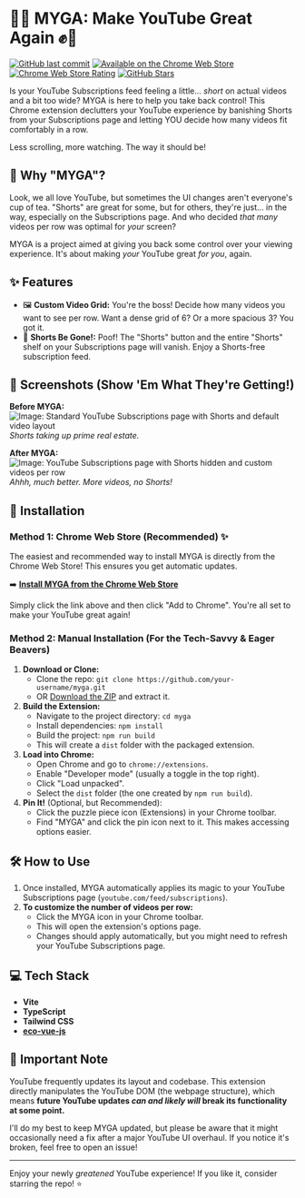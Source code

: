 # 🚀✊ MYGA: Make YouTube Great Again ✊🚀

[![GitHub last commit](https://img.shields.io/github/last-commit/rsmple/myga)](https://github.com/your-username/myga/commits/main)
[![Available on the Chrome Web Store](https://img.shields.io/badge/Chrome%20Web%20Store-Available-brightgreen.svg)](https://chromewebstore.google.com/detail/konfhpobhoanpfggllnfhmmopfoklkcl?utm_source=item-share-cb)
[![Chrome Web Store Rating](https://img.shields.io/chrome-web-store/rating/konfhpobhoanpfggllnfhmmopfoklkcl.svg)](https://chrome.google.com/webstore/detail/konfhpobhoanpfggllnfhmmopfoklkcl)
[![GitHub Stars](https://img.shields.io/github/stars/rsmple/myga?style=social)](https://github.com/your-username/myga/stargazers)

Is your YouTube Subscriptions feed feeling a little... *short* on actual videos and a bit too wide? MYGA is here to help you take back control! This Chrome extension declutters your YouTube experience by banishing Shorts from your Subscriptions page and letting YOU decide how many videos fit comfortably in a row.

Less scrolling, more watching. The way it should be!

## 🤔 Why "MYGA"?

Look, we all love YouTube, but sometimes the UI changes aren't everyone's cup of tea. "Shorts" are great for some, but for others, they're just... in the way, especially on the Subscriptions page. And who decided *that many* videos per row was optimal for *your* screen?

MYGA is a project aimed at giving you back some control over your viewing experience. It's about making *your* YouTube great *for you*, again.

## ✨ Features

*   🖼️ **Custom Video Grid:** You're the boss! Decide how many videos you want to see per row. Want a dense grid of 6? Or a more spacious 3? You got it.
*   🚫 **Shorts Be Gone!:** Poof! The "Shorts" button and the entire "Shorts" shelf on your Subscriptions page will vanish. Enjoy a Shorts-free subscription feed.

## 📸 Screenshots (Show 'Em What They're Getting!)

**Before MYGA:**
![Image: Standard YouTube Subscriptions page with Shorts and default video layout](https://lh3.googleusercontent.com/sWRVxDUb8Cye4oi1jY5KhzYC8vsFmEWYr3Ek2bBi89C56H2hIT1yjD6h8AK2JtwQT8v-vqac2UNr8dxyiRuMNvEq5w=s1600-w1600-h1000)
*Shorts taking up prime real estate.*

**After MYGA:**
![Image: YouTube Subscriptions page with Shorts hidden and custom videos per row](https://lh3.googleusercontent.com/sKu0SiMEXk2uzz-n-w099fvg7yxf0NH99vVaN__x44Ryoz0p9LOv8W5juO3kzJYF8SNSa9OznvO2NvSdnHOF2CnHtw=s1600-w1600-h1000)
*Ahhh, much better. More videos, no Shorts!*

## 🚀 Installation

### Method 1: Chrome Web Store (Recommended) ✨

The easiest and recommended way to install MYGA is directly from the Chrome Web Store! This ensures you get automatic updates.

➡️ **[Install MYGA from the Chrome Web Store](https://chromewebstore.google.com/detail/myga/konfhpobhoanpfggllnfhmmopfoklkcl)**

Simply click the link above and then click "Add to Chrome". You're all set to make your YouTube great again!

### Method 2: Manual Installation (For the Tech-Savvy & Eager Beavers)

1.  **Download or Clone:**
    *   Clone the repo: `git clone https://github.com/your-username/myga.git`
    *   OR [Download the ZIP](https://github.com/rsmple/myga/archive/refs/heads/main.zip) and extract it.
2.  **Build the Extension:**
    *   Navigate to the project directory: `cd myga`
    *   Install dependencies: `npm install`
    *   Build the project: `npm run build`
    *   This will create a `dist` folder with the packaged extension.
3.  **Load into Chrome:**
    *   Open Chrome and go to `chrome://extensions`.
    *   Enable "Developer mode" (usually a toggle in the top right).
    *   Click "Load unpacked".
    *   Select the `dist` folder (the one created by `npm run build`).
4.  **Pin It!** (Optional, but Recommended):
    *   Click the puzzle piece icon (Extensions) in your Chrome toolbar.
    *   Find "MYGA" and click the pin icon next to it. This makes accessing options easier.

## 🛠️ How to Use

1.  Once installed, MYGA automatically applies its magic to your YouTube Subscriptions page (`youtube.com/feed/subscriptions`).
2.  **To customize the number of videos per row:**
    *   Click the MYGA icon in your Chrome toolbar.
    *   This will open the extension's options page.
    *   Changes should apply automatically, but you might need to refresh your YouTube Subscriptions page.

## 💻 Tech Stack

*   **Vite**
*   **TypeScript**
*   **Tailwind CSS**
*   [**eco-vue-js**](https://github.com/rsmple/eco-vue-js)


## 🚨 Important Note

YouTube frequently updates its layout and codebase. This extension directly manipulates the YouTube DOM (the webpage structure), which means **future YouTube updates *can and likely will* break its functionality at some point.**

I'll do my best to keep MYGA updated, but please be aware that it might occasionally need a fix after a major YouTube UI overhaul. If you notice it's broken, feel free to open an issue!

---

Enjoy your newly *greatened* YouTube experience!
If you like it, consider starring the repo! ⭐